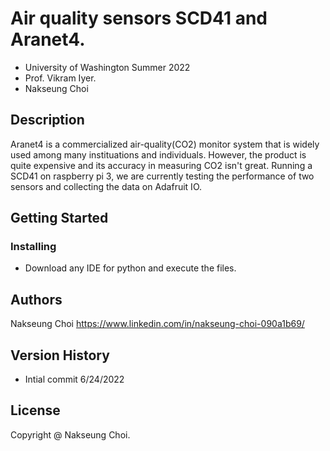 # Air quality sensors SCD41 and Aranet4.

* University of Washington Summer 2022 
* Prof. Vikram Iyer.
* Nakseung Choi 

## Description

Aranet4 is a commercialized air-quality(CO2) monitor system that is widely used among many instituations and individuals.
However, the product is quite expensive and its accuracy in measuring CO2 isn't great.
Running a SCD41 on raspberry pi 3, we are currently testing the performance of two sensors and collecting the data on Adafruit IO. 

## Getting Started

### Installing

* Download any IDE for python and execute the files.

## Authors

Nakseung Choi
https://www.linkedin.com/in/nakseung-choi-090a1b69/

## Version History

* Intial commit 6/24/2022

## License

Copyright @ Nakseung Choi.
